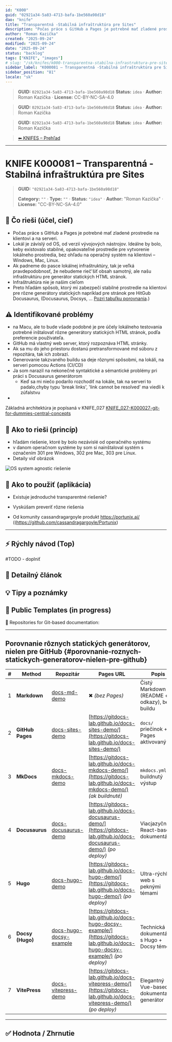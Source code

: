```yaml
---
id: "K000"
guid: "02921a34-5a83-4713-bafa-1be560a98d18"
dao: "knife"
title: "Transparentná -Stabilná infraštruktúra pre Sites"
description: "Počas práce s GitHub a Pages je potrebné mať zladené prostredie na klientovi a na serveri. Lokál je závislý od OS, od verzií vývojových nástrojov. Ideálne by bolo, keby existovalo stabilné, opakovateľné prostredie pre vytvorenie lokálneho prostredia, bez ohľadu na operačný systém na klientovi – Windows, Mac, Linux."
author: "Roman Kazička"
created: "2025-09-24"
modified: "2025-09-24"
date: "2025-09-24"
status: "backlog"
tags: ["KNIFE", "images"]
# slug: "/sk/knifes/k000-transparentna-stabilna-infrastruktura-pre-sites"
sidebar_label: "K000081 – Transparentná -Stabilná infraštruktúra pre Sites"
sidebar_position: "81"
locale: "sk"
---
```

<!-- body:start -->

<!-- fm-visible: start -->
> **GUID:** `02921a34-5a83-4713-bafa-1be560a98d18`
> **Status:** `idea` · **Author:** Roman Kazička · **License:** CC-BY-NC-SA-4.0
<!-- fm-visible: end -->
<!-- body:start -->

<!-- fm-visible: start -->
> **GUID:** `02921a34-5a83-4713-bafa-1be560a98d18`
> **Status:** `idea` · **Author:** Roman Kazička
<!-- fm-visible: end -->
<!-- body:start -->

<!-- fm-visible: start -->
> **GUID:** `02921a34-5a83-4713-bafa-1be560a98d18`
> **Status:** `idea` · **Author:** Roman Kazička
<!-- fm-visible: end -->
<!-- body:start -->

<!-- nav:knifes -->
> [⬅ KNIFES – Prehľad](../overview.md)
---

# KNIFE K000081 – Transparentná -Stabilná infraštruktúra pre Sites
<!-- fm-visible: start -->

> **GUID:** `"02921a34-5a83-4713-bafa-1be560a98d18"`
>   
> **Category:** `""` · **Type:** `""` · **Status:** `"idea"` · **Author:** "Roman Kazička" · **License:** "CC-BY-NC-SA-4.0"
<!-- fm-visible: end -->


## 🎯 Čo rieši (účel, cieľ)

- Počas práce s GitHub a Pages je potrebné mať zladené prostredie na klientovi a na serveri.
- Lokál je závislý od OS, od verzií vývojových nástrojov. Ideálne by bolo, keby existovalo stabilné, opakovateľné prostredie pre vytvorenie lokálneho prostredia, bez ohľadu na operačný systém na klientovi – Windows, Mac, Linux.
- Ak padneme do pasce lokálnej infraštruktúry, tak je veľká pravdepodobnosť, že nebudeme rieč'šiť obsah samotný, ale našu infraštruktúru pre generátor statických HTML stránok.
- Infraštruktúra nie je našim cieľom
- Preto hľadám spôsob, ktorý mi zabezpečí stabilné prostredie na klientovi pre rôzne generátory statických napríklad pre stránok pre HitGub Docusaurus, (Docusaurus, Docsys, ... [Pozri tabuľku porovnania](#porovnanie-roznych-statickych-generatorov-nielen-pre-github).)

## ⚠️ Identifikované problémy 

- na Macu, ale to bude všade podobné je pre účely lokálneho testovania potrebné inštalovať rôzne generátory statických HTML stránok, podľa preferencie používateľa.
- GitHub má vlastný web server, ktorý rozpoznáva HTML stránky.
- Ak sa mu do jeho priestoru dostanú pretransformované md súboru z repozitára, tak ich zobrazí.
- Generovanie takzvaného buildu sa deje rôznymi spôsobmi, na lokáli, na serveri pomocou Actions (CI/CD)
- Ja som narazil na nekonečné syntaktické a sémantické problémy pri práci s Docusaurus generátorom
  - Keď sa mi niečo podarilo rozchodiť na lokále, tak na serveri to padalo,chyby typu 'break links', 'link cannot be resolved' ma viedli k zúfalstvu
-  
Základná architektúra je popísaná v KNIFE_027 [KNIFE_027-K000027-git-for-dummies-central-concepts](../K000027-git-for-dummies-central-concepts/index.md)
  
## 🧩 Ako to rieši (princíp)

- hľadám riešenie, ktoré by bolo nezávislé od operačného systému
- v danom operačnom systéme by som si nainštaloval systém s označením 301 pre Windows, 302 pre Mac, 303 pre Linux.
- Detaily viď obrázok

![OS system agnostic riešenie](./img/GitHub-Sites-Concepts-clientSolution.png)


## 🧪 Ako to použiť (aplikácia)
- Existuje jednoduché transparentné riešenie?
- Vyskúšam preveriť rôzne riešenia
  
- Od komunity cassandragargoyle produkt https://portunix.ai/ ((https://github.com/cassandragargoyle/Portunix)
---

## ⚡ Rýchly návod (Top)
  #TODO - doplniť
## 📜 Detailný článok

## 💡 Tipy a poznámky

## 🧰 Public Templates (in progress)

📁 Repositories for Git-based documentation:

---

## Porovnanie rôznych statických generátorov, nielen pre GitHub {#porovnanie-roznych-statickych-generatorov-nielen-pre-github}

| # | Method           | Repozitár                                                                           | Pages URL                                                                                                                       | Popis                                        |
| - | ---------------- | ----------------------------------------------------------------------------------- | ----------------------------------------------------------------------------------------------------------------------------- | -------------------------------------------- |
| 1 | **Markdown**     | [docs-md-demo](https://github.com/GitDocs-Lab/docs-md-demo)                         | ✖ *(bez Pages)*                                                                                                               | Čistý Markdown (README + odkazy), bez buildu |
| 2 | **GitHub Pages** | [docs-sites-demo](https://github.com/GitDocs-Lab/docs-sites-demo)                   | [https://gitdocs-lab.github.io/docs-sites-demo/](https://gitdocs-lab.github.io/docs-sites-demo/)                              | `docs/` priečinok + Pages aktivovaný         |
| 3 | **MkDocs**       | [docs-mkdocs-demo](https://github.com/GitDocs-Lab/docs-mkdocs-demo)                 | [https://gitdocs-lab.github.io/docs-mkdocs-demo/](https://gitdocs-lab.github.io/docs-mkdocs-demo/) *(ak buildnuté)*           | `mkdocs.yml` + buildnutý výstup              |
| 4 | **Docusaurus**   | [docs-docusaurus-demo](https://github.com/GitDocs-Lab/docs-docusaurus-demo)         | [https://gitdocs-lab.github.io/docs-docusaurus-demo/](https://gitdocs-lab.github.io/docs-docusaurus-demo/) *(po deploy)*      | Viacjazyčný React-based dokumentátor         |
| 5 | **Hugo**         | [docs-hugo-demo](https://github.com/GitDocs-Lab/docs-hugo-demo)                     | [https://gitdocs-lab.github.io/docs-hugo-demo/](https://gitdocs-lab.github.io/docs-hugo-demo/) *(po deploy)*                 | Ultra-rýchly web s peknými témami            |
| 6 | **Docsy (Hugo)** | [docs-hugo-docsy-example](https://github.com/GitDocs-Lab/docs-hugo-docsy-example)   | [https://gitdocs-lab.github.io/docs-hugo-docsy-example/](https://gitdocs-lab.github.io/docs-hugo-docsy-example/) *(po deploy)* | Technická dokumentácia s Hugo + Docsy témou |
| 7 | **VitePress**    | [docs-vitepress-demo](https://github.com/GitDocs-Lab/docs-vitepress-demo)           | [https://gitdocs-lab.github.io/docs-vitepress-demo/](https://gitdocs-lab.github.io/docs-vitepress-demo/) *(po deploy)*        | Elegantný Vue-based dokumentačný generátor   |

---

## ✅ Hodnota / Zhrnutie
